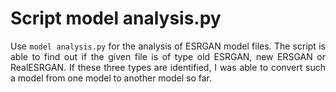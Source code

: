 # Script model analysis.py

<p align="justify">Use <code>model analysis.py</code> for the analysis 
of ESRGAN model files. The script is able to find out 
if the given file is of type old ESRGAN, new ERSGAN or
RealESRGAN. If these three types are identified, I was 
able to convert such a model from one model to another
model so far.</p> 
